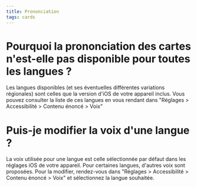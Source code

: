```yaml
---
title: Prononciation
tags: cards
---
```


# Pourquoi la prononciation des cartes n'est-elle pas disponible pour toutes les langues ?

Les langues disponibles (et ses éventuelles différentes variations régionales) sont celles que la version d'iOS de votre appareil inclus. Vous pouvez consulter la liste de ces langues en vous rendant dans "Réglages > Accessibilité > Contenu énoncé > Voix"

# Puis-je modifier la voix d'une langue ?

La voix utilisée pour une langue est celle sélectionnée par défaut dans les réglages iOS de votre appareil. Pour certaines langues, d'autres voix sont proposées. Pour la modifier, rendez-vous dans "Réglages > Accessibilité > Contenu énoncé > Voix" et sélectionnez la langue souhaitée.
 
